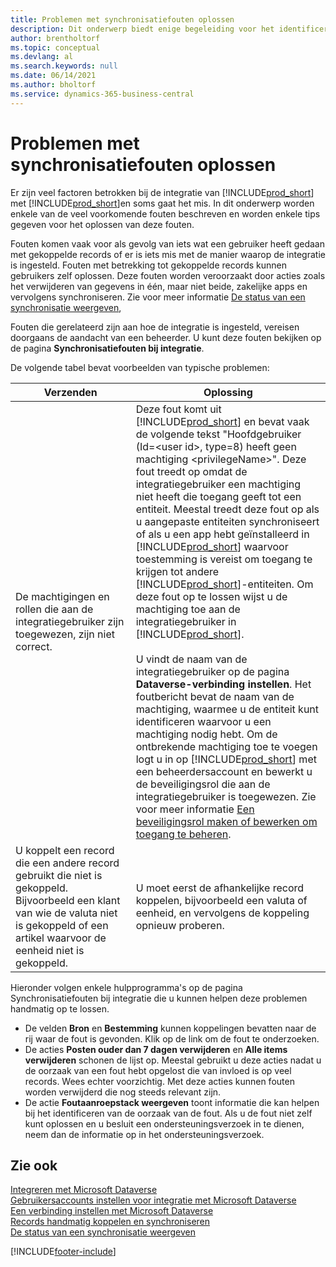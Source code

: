 ```yaml
---
title: Problemen met synchronisatiefouten oplossen
description: Dit onderwerp biedt enige begeleiding voor het identificeren en oplossen van synchronisatieproblemen.
author: brentholtorf
ms.topic: conceptual
ms.devlang: al
ms.search.keywords: null
ms.date: 06/14/2021
ms.author: bholtorf
ms.service: dynamics-365-business-central
---
```

# <a name="troubleshooting-synchronization-errors"></a>Problemen met synchronisatiefouten oplossen


Er zijn veel factoren betrokken bij de integratie van [!INCLUDE[prod_short](includes/prod_short.md)] met [!INCLUDE[prod_short](includes/cds_long_md.md)]en soms gaat het mis. In dit onderwerp worden enkele van de veel voorkomende fouten beschreven en worden enkele tips gegeven voor het oplossen van deze fouten.

Fouten komen vaak voor als gevolg van iets wat een gebruiker heeft gedaan met gekoppelde records of er is iets mis met de manier waarop de integratie is ingesteld. Fouten met betrekking tot gekoppelde records kunnen gebruikers zelf oplossen. Deze fouten worden veroorzaakt door acties zoals het verwijderen van gegevens in één, maar niet beide, zakelijke apps en vervolgens synchroniseren. Zie voor meer informatie [De status van een synchronisatie weergeven](admin-how-to-view-synchronization-status.md),

Fouten die gerelateerd zijn aan hoe de integratie is ingesteld, vereisen doorgaans de aandacht van een beheerder. U kunt deze fouten bekijken op de pagina **Synchronisatiefouten bij integratie**. 

De volgende tabel bevat voorbeelden van typische problemen:  

|Verzenden  |Oplossing  |
|---------|---------|
|De machtigingen en rollen die aan de integratiegebruiker zijn toegewezen, zijn niet correct. | Deze fout komt uit [!INCLUDE[prod_short](includes/cds_long_md.md)] en bevat vaak de volgende tekst "Hoofdgebruiker (Id=\<user id>, type=8) heeft geen machtiging \<privilegeName>". Deze fout treedt op omdat de integratiegebruiker een machtiging niet heeft die toegang geeft tot een entiteit. Meestal treedt deze fout op als u aangepaste entiteiten synchroniseert of als u een app hebt geïnstalleerd in [!INCLUDE[prod_short](includes/cds_long_md.md)] waarvoor toestemming is vereist om toegang te krijgen tot andere [!INCLUDE[prod_short](includes/cds_long_md.md)]-entiteiten. Om deze fout op te lossen wijst u de machtiging toe aan de integratiegebruiker in [!INCLUDE[prod_short](includes/cds_long_md.md)].<br><br> U vindt de naam van de integratiegebruiker op de pagina **Dataverse-verbinding instellen**. Het foutbericht bevat de naam van de machtiging, waarmee u de entiteit kunt identificeren waarvoor u een machtiging nodig hebt. Om de ontbrekende machtiging toe te voegen logt u in op [!INCLUDE[prod_short](includes/cds_long_md.md)] met een beheerdersaccount en bewerkt u de beveiligingsrol die aan de integratiegebruiker is toegewezen. Zie voor meer informatie [Een beveiligingsrol maken of bewerken om toegang te beheren](/power-platform/admin/create-edit-security-role). |
|U koppelt een record die een andere record gebruikt die niet is gekoppeld. Bijvoorbeeld een klant van wie de valuta niet is gekoppeld of een artikel waarvoor de eenheid niet is gekoppeld. | U moet eerst de afhankelijke record koppelen, bijvoorbeeld een valuta of eenheid, en vervolgens de koppeling opnieuw proberen. |

Hieronder volgen enkele hulpprogramma's op de pagina Synchronisatiefouten bij integratie die u kunnen helpen deze problemen handmatig op te lossen.  

* De velden **Bron** en **Bestemming** kunnen koppelingen bevatten naar de rij waar de fout is gevonden. Klik op de link om de fout te onderzoeken.  
* De acties **Posten ouder dan 7 dagen verwijderen** en **Alle items verwijderen** schonen de lijst op. Meestal gebruikt u deze acties nadat u de oorzaak van een fout hebt opgelost die van invloed is op veel records. Wees echter voorzichtig. Met deze acties kunnen fouten worden verwijderd die nog steeds relevant zijn.
* De actie **Foutaanroepstack weergeven** toont informatie die kan helpen bij het identificeren van de oorzaak van de fout. Als u de fout niet zelf kunt oplossen en u besluit een ondersteuningsverzoek in te dienen, neem dan de informatie op in het ondersteuningsverzoek.

## <a name="see-also"></a>Zie ook
[Integreren met Microsoft Dataverse](admin-prepare-dynamics-365-for-sales-for-integration.md)  
[Gebruikersaccounts instellen voor integratie met Microsoft Dataverse](admin-setting-up-integration-with-dynamics-sales.md)  
[Een verbinding instellen met Microsoft Dataverse](admin-how-to-set-up-a-dynamics-crm-connection.md)  
[Records handmatig koppelen en synchroniseren](admin-how-to-couple-and-synchronize-records-manually.md)  
[De status van een synchronisatie weergeven](admin-how-to-view-synchronization-status.md)  


[!INCLUDE[footer-include](includes/footer-banner.md)]
